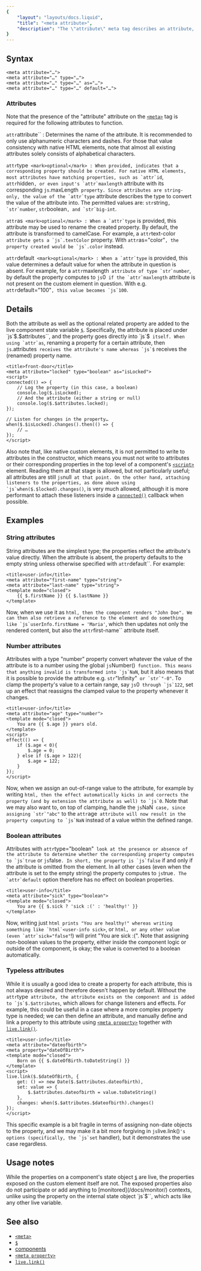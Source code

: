 ```yaml
---
{
	"layout": "layouts/docs.liquid",
	"title": "<meta attribute>",
	"description": "The \"attribute\" meta tag describes an attribute, exposing it on the custom element and optionally creating a corresponding property for it."
}
---
```


## Syntax

```yz
<meta attribute="…">
<meta attribute="…" type="…">
<meta attribute="…" type="…" as="…">
<meta attribute="…" type="…" default="…">
```

### Attributes

Note that the presence of the "attribute" attribute on the [`<meta>`](/docs/components/meta/) tag is required for the following attributes to function.

`attr`attribute``
: Determines the name of the attribute. It is recommended to only use alphanumeric characters and dashes. For those that value consistency with native HTML elements, note that almost all existing attributes solely consists of alphabetical characters.

`attr`type`` <mark>optional</mark>
: When provided, indicates that a corresponding property should be created. For native HTML elements, most attributes have matching properties, such as `attr`id``, `attr`hidden``, or even input's `attr`maxlength`` attribute with its corresponding `js`.maxLength`` property. Since attributes are string-only, the value of the `attr`type`` attribute describes the type to convert the value of the attribute into. The permitted values are: `str`string``, `str`number``, `str`boolean``, and `str`big-int``.

`attr`as`` <mark>optional</mark>
: When a `attr`type`` is provided, this attribute may be used to rename the created property. By default, the attribute is transformed to camelCase. For example, a `attr`text-color`` attribute gets a `js`.textColor`` property. With `attr`as="color"``, the property created would be `js`.color`` instead.

`attr`default`` <mark>optional</mark>
: When a `attr`type`` is provided, this value determines a default value for when the attribute in question is absent. For example, for a `attr`maxlength`` attribute of type `str`number``, by default the property computes to `js`0`` if the `attr`maxlength`` attribute is not present on the custom element in question. With e.g. `attr`default="100"``, this value becomes `js`100``.

## Details

Both the attribute as well as the optional related property are added to the live component state variable [`$`](/docs/components/$/). Specifically, the attribute is placed under `js`$.$attributes``, and the property goes directly into `js`$`` itself. When using `attr`as``, renaming a property for a certain attribute, then `js`$.$attributes`` receives the attribute's name whereas `js`$`` receives the (renamed) property name.

```yz
<title>front-door</title>
<meta attribute="locked" type="boolean" as="isLocked">
<script>
connected(() => {
	// Log the property (in this case, a boolean)
	console.log($.isLocked);
	// And the attribute (either a string or null)
	console.log($.$attributes.locked);
});

// Listen for changes in the property…
when($.$isLocked).changes().then(() => {
	// …
});
</script>
```

Also note that, like native custom elements, it is not permitted to write to attributes in the constructor, which means you must not write to attributes or their corresponding properties in the top level of a component's [`<script>`](/docs/components/script/) element. Reading them at that stage is allowed, but not particularly useful; all attributes are still `js`null`` at that point. On the other hand, attaching listeners to the properties, as done above using `js`when($.$locked).changes()``, is very much allowed, although it is more performant to attach these listeners inside a [`connected()`](/components/connected/) callback when possible.

## Examples

### String attributes

String attributes are the simplest type; the properties reflect the attribute's value directly. When the attribute is absent, the property defaults to the empty string unless otherwise specified with `attr`default``. For example:

```yz
<title>user-info</title>
<meta attribute="first-name" type="string">
<meta attribute="last-name" type="string">
<template mode="closed">
	{{ $.firstName }} {{ $.lastName }}
</template>
```

Now, when we use it as `html`<user-info first-name="John" last-name="Doe">``, then the component renders "John Doe". We can then also retrieve a reference to the element and do something like `js`userInfo.firstName = 'Maria'``, which then updates not only the rendered content, but also the `attr`first-name`` attribute itself.

### Number attributes

Attributes with a type "number" property convert whatever the value of the attribute is to a number using the global `js`Number()`` function. This means that anything invalid is transformed into `js`NaN``, but it also means that it is possible to provide the attribute e.g. `str`"Infinity"`` or `str`"-0"``. To clamp the property's value to a certain range, say `js`0`` through `js`122``, set up an effect that reassigns the clamped value to the property whenever it changes.

```yz
<title>user-info</title>
<meta attribute="age" type="number">
<template mode="closed">
	You are {{ $.age }} years old.
</template>
<script>
effect(() => {
	if ($.age < 0){
		$.age = 0;
	} else if ($.age > 122){
		$.age = 122;
	}
});
</script>
```

Now, when we assign an out-of-range value to the attribute, for example by writing `html`<user-info age="-5">``, then the effect automatically kicks in and corrects the property (and by extension the attribute as well) to `js`0``. Note that we may also want to, on top of clamping, handle the `js`NaN`` case, since assigning `str`"abc"`` to the `attr`age`` attribute will now result in the property computing to `js`NaN`` instead of a value within the defined range.

### Boolean attributes

Attributes with `attr`type="boolean"`` look at the presence or absence of the attribute to determine whether the corresponding property computes to `js`true`` or `js`false``. In short, the property is `js`false`` if and only if the attribute is omitted from the element. In all other cases (even when the attribute is set to the empty string) the property computes to `js`true``. The `attr`default`` option therefore has no effect on boolean properties.

```yz
<title>user-info</title>
<meta attribute="sick" type="boolean">
<template mode="closed">
	You are {{ $.sick ? 'sick :(' : 'healthy!' }}
</template>
```

Now, writing just `html`<user-info>`` prints "You are healthy!" whereas writing something like `html`<user-info sick>``, or `html`<user-info sick="yes">``, or any other value (even `attr`sick="false"``!) will print "You are sick :(". Note that assigning non-boolean values to the property, either inside the component logic or outside of the component, is okay; the value is converted to a boolean automatically.

### Typeless attributes

While it is usually a good idea to create a property for each attribute, this is not always desired and therefore doesn't happen by default. Without the `attr`type`` attribute, the attribute exists on the component and is added to `js`$.$attributes``, which allows for change listeners and effects. For example, this could be useful in a case where a more complex property type is needed; we can then define an attribute, and manually define and link a property to this attribute using [`<meta property>`](/docs/components/meta/property/) together with [`live.link()`](/docs/live/link/).

```yz
<title>user-info</title>
<meta attribute="dateofbirth">
<meta property="dateOfBirth">
<template mode="closed">
	Born on {{ $.dateOfBirth.toDateString() }}
</template>
<script>
live.link($.$dateOfBirth, {
	get: () => new Date($.$attributes.dateofbirth),
	set: value => {
		$.$attributes.dateofbirth = value.toDateString()
	},
	changes: when($.$attributes.$dateofbirth).changes()
});
</script>
```

This specific example is a bit fragile in terms of assigning non-date objects to the property, and we may make it a bit more forgiving in `js`live.link()``'s options (specifically, the `js`set`` handler), but it demonstrates the use case regardless.

## Usage notes

While the properties on a component's state object [`$`](/docs/components/$/) are live, the properties exposed on the custom element itself are not. The exposed properties also do not participate or add anything to [monitored](/docs/monitor/) contexts, unlike using the property on the internal state object `js`$``, which acts like any other live variable.

## See also

- [`<meta>`](/docs/components/meta/)
- [`$`](/docs/components/$/)
- [components](/docs/components/)
- [`<meta property>`](/docs/components/meta/property/)
- [`live.link()`](/docs/live/link/)
